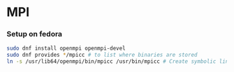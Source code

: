 # MPI

### Setup on fedora

```bash
sudo dnf install openmpi openmpi-devel
sudo dnf provides */mpicc # to list where binaries are stored
ln -s /usr/lib64/openmpi/bin/mpicc /usr/bin/mpicc # Create symbolic link to binary
```
